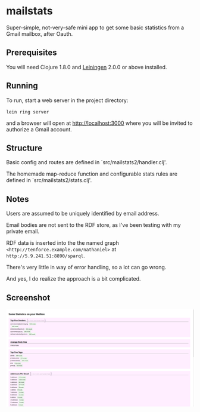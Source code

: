 # mailstats

Super-simple, not-very-safe mini app to get some basic statistics from a Gmail mailbox, after Oauth.

## Prerequisites

You will need Clojure 1.8.0 and [Leiningen][] 2.0.0 or above installed.

[leiningen]: https://github.com/technomancy/leiningen

## Running

To run, start a web server in the project directory:

    lein ring server

and a browser will open at [http://localhost:3000](http://localhost:3000) where you will be invited to authorize a Gmail account.

## Structure

Basic config and routes are defined in `src/mailstats2/handler.clj'.

The homemade map-reduce function and configurable stats rules are defined in `src/mailstats2/stats.clj'.

## Notes

Users are assumed to be uniquely identified by email address.

Email bodies are not sent to the RDF store, as I've been testing with my private email.

RDF data is inserted into the the named graph `<http://tenforce.example.com/nathaniel>` at  `http://5.9.241.51:8890/sparql`.

There's very little in way of error handling, so a lot can go wrong.

And yes, I do realize the approach is a bit complicated.

## Screenshot

![screenshot](screenshot.png)